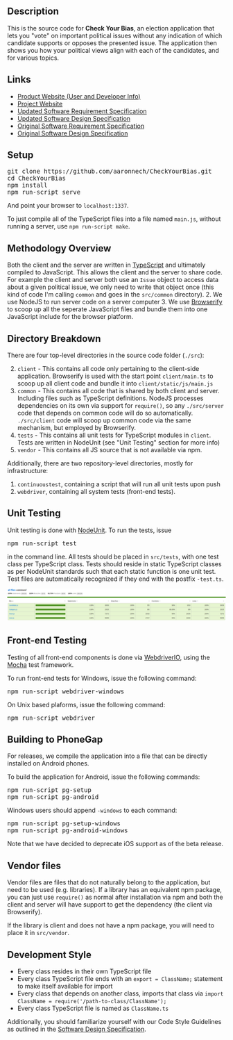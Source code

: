 Description
-----------

This is the source code for **Check Your Bias**, an election application that lets you "vote" on important political issues without any indication of which candidate supports or opposes the presented issue. The application then shows you how your political views align with each of the candidates, and for various topics.

Links
-----

* [Product Website (User and Developer Info)](http://aaronnech.github.io/CheckYourBias/product_website)
* [Project Website](http://aaronnech.github.io/CheckYourBias/)
* [Updated Software Requirement Specification](https://github.com/aaronnech/CheckYourBias/blob/gh-pages/writeups/requirements_updated/requirements.pdf)
* [Updated Software Design Specification](https://github.com/aaronnech/CheckYourBias/blob/gh-pages/writeups/software_design_updated/software_design_specification.pdf)
* [Original Software Requirement Specification](https://github.com/aaronnech/CheckYourBias/blob/gh-pages/writeups/requirements/requirements.pdf)
* [Original Software Design Specification](https://github.com/aaronnech/CheckYourBias/blob/gh-pages/writeups/software_design/software_design_specification.pdf)

Setup
------
<pre>
git clone https://github.com/aaronnech/CheckYourBias.git
cd CheckYourBias
npm install
npm run-script serve
</pre>

And point your browser to `localhost:1337`.

To just compile all of the TypeScript files into a file named `main.js`, without running a server, use `npm run-script make`.

Methodology Overview
--------------------
Both the client and the server are written in [TypeScript](http://www.typescriptlang.org/) and ultimately compiled to JavaScript. This allows the client and the server to share code. For example the client and server both use an `Issue` object to access data about a given political issue, we only need to write that object once (this kind of code I'm calling `common` and goes in the `src/common` directory).
2. We use NodeJS to run server code on a server computer
3. We use [Browserify](http://browserify.org/) to scoop up all the seperate JavaScript files and bundle them into one JavaScript include for the browser platform.

Directory Breakdown
-------------------
There are four top-level directories in the source code folder (`./src`):

2. `client` - This contains all code only pertaining to the client-side application. Browserify is used with the start point `client/main.ts` to scoop up all client code and bundle it into `client/static/js/main.js`
3. `common` - This contains all code that is shared by both client and server. Including files such as TypeScript definitions. NodeJS processes dependencies on its own via support for `require()`, so any `./src/server` code that depends on common code will do so automatically. `./src/client` code will scoop up common code via the same mechanism, but employed by Browserify.
4. `tests` - This contains all unit tests for TypeScript modules in `client`. Tests are written in NodeUnit (see "Unit Testing" section for more info)
5. `vendor` - This contains all JS source that is not available via npm.

Additionally, there are two repository-level directories, mostly for infrastructure:

1. `continuoustest`, containing a script that will run all unit tests upon push
2. `webdriver`, containing all system tests (front-end tests).

Unit Testing
------------

Unit testing is done with [NodeUnit](https://github.com/caolan/nodeunit). To run the tests, issue

<pre>
npm run-script test
</pre>

in the command line. All tests should be placed in `src/tests`, with one test class per TypeScript class. Tests should reside in static TypeScript classes as per NodeUnit standards such that each static function is one unit test. Test files are automatically recognized if they end with the postfix `-test.ts`.

![Code Coverage](https://github.com/aaronnech/CheckYourBias/blob/gh-pages/code_coverage.png?raw=true "~100% Code Coverage")

Front-end Testing
-----------------

Testing of all front-end components is done via [WebdriverIO](http://webdriver.io/api.html), using the [Mocha](https://mochajs.org/) test framework.

To run front-end tests for Windows, issue the following command:

<pre>
npm run-script webdriver-windows
</pre>

On Unix based plaforms, issue the following command:

<pre>
npm run-script webdriver
</pre>

Building to PhoneGap
--------------------
For releases, we compile the application into a file that can be directly installed on Android phones.

To build the application for Android, issue the following commands:

<pre>
npm run-script pg-setup
npm run-script pg-android
</pre>

Windows users should append `-windows` to each command:

<pre>
npm run-script pg-setup-windows
npm run-script pg-android-windows
</pre>

Note that we have decided to deprecate iOS support as of the beta release.

Vendor files
-------

Vendor files are files that do not naturally belong to the application, but need to be used (e.g. libraries). If a library has an equivalent npm package, you can just use `require()` as normal after installation via npm and both the client and server will have support to get the dependency (the client via Browserify).

If the library is client and does not have a npm package, you will need to place it in `src/vendor`.

Development Style
-----------------

- Every class resides in their own TypeScript file
- Every class TypeScript file ends with an `export = ClassName;` statement to make itself available for import
- Every class that depends on another class, imports that class via `import ClassName = require('/path-to-class/ClassName');`
- Every class TypeScript file is named as `ClassName.ts`

Additionally, you should familiarize yourself with our Code Style Guidelines as outlined in the [Software Design Specification](https://github.com/aaronnech/CheckYourBias/blob/gh-pages/writeups/software_design_updated/software_design_specification.pdf).
